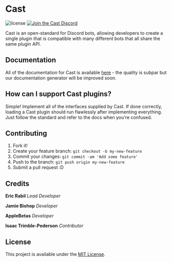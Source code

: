 # Cast

![license](https://img.shields.io/badge/license-MIT-brightgreen.svg)
[![Join the Cast Discord](https://img.shields.io/badge/chat-Cast%20Discord-blue.svg)](https://discord.gg/nabFtKN)

Cast is an open-standard for Discord bots, allowing developers to create a single plugin that is compatible with many different bots that all share the same plugin API.

## Documentation

All of the documentation for Cast is available [here](https://castproject.github.io/Cast) - the quality is subpar but our documentation generator will be improved soon.

## How can I support Cast plugins?

Simple! Implement all of the interfaces supplied by Cast. If done correctly, loading a Cast plugin should run flawlessly after implementing everything. Just follow the standard and refer to the docs when you're confused.

## Contributing

1. Fork it!
2. Create your feature branch: `git checkout -b my-new-feature`
3. Commit your changes: `git commit -am 'Add some feature'`
4. Push to the branch: `git push origin my-new-feature`
5. Submit a pull request :D

## Credits

**Eric Rabil** *Lead Developer*

**Jamie Bishop** *Developer*

**AppleBetas** *Developer*

**Isaac Trimble-Pederson** *Contributor*

## License

This project is available under the [MIT License](https://raw.githubusercontent.com/CastProject/Cast/master/LICENSE).
